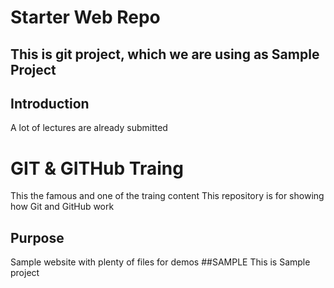 # Starter Web Repo
## This is git project, which we are using as Sample Project

## Introduction 
A lot of lectures are already submitted

# GIT & GITHub Traing
This the famous and one of the traing content
This repository is for showing how Git and GitHub work

## Purpose

Sample website with plenty of files for demos
##SAMPLE
This is Sample project